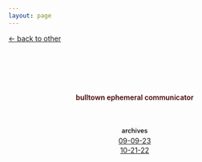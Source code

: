 ```yaml
---
layout: page
---
```

<script>document.title="𝗯𝘂𝗹𝗹𝘁𝗼𝘄𝗻.𝟮𝟬𝟮𝟮 | ephemeral"</script>

<div class="goback">
	<a href="/other/">&larr; back to other</a>
</div>
<p style="text-align:center;margin-top:100px;line-height:1.4em;color:#440303;font-weight:600;">
	bulltown ephemeral communicator
	
</p>
<p style="text-align:center;margin-top:48px;line-height:1.4em;">
	<span style="text-align:center;font-size:.9em;font-weight:600;">archives</span><br>
	<a href="09-09-23">09-09-23</a>
	<br><a href="10-21-22/">10-21-22</a>
</p>

